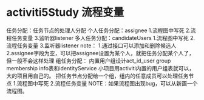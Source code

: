 # activiti5Study 流程变量
   任务分配：任务节点的处理人分配
        个人任务分配：assignee
            1.流程图中写死
            2.流程任务变量
            3.监听器listener
        多人任务分配：candidateUsers
            1.流程图中写死
            2.流程任务变量
            3.监听器listener
            note： 
                1.通过接口可以添加和删除候选人
                2.assignee字段为空，可以把assignee设置为某个人，就把任务分配某个人了，但一般不会这样处理
        组任务分配：
            内置用户组设计act_id_user group membership info表和identityService
            小项目用activiti内置的用户组表就可以，大的项目用自己的。
            把任务节点分配给一个组，组内的任意成员可以处理任务节点
            1.流程图中写死
            2.流程任务变量
   NOTE：如果流程图出现bug，可以从新画一个流程图。
